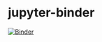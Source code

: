 # jupyter-binder
[![Binder](https://mybinder.org/badge_logo.svg)](https://mybinder.org/v2/gh/tomoyan596/jupyter-binder/main?urlpath=lab)

